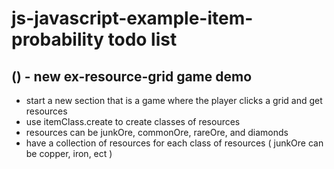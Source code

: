 # js-javascript-example-item-probability todo list

## () - new ex-resource-grid game demo
* start a new section that is a game where the player clicks a grid and get resources
* use itemClass.create to create classes of resources
* resources can be junkOre, commonOre, rareOre, and diamonds
* have a collection of resources for each class of resources ( junkOre can be copper, iron, ect )


